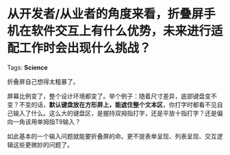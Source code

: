 # 从开发者/从业者的角度来看，折叠屏手机在软件交互上有什么优势，未来进行适配工作时会出现什么挑战？

Tags: **Science**

折叠屏自己想得太粗暴了。

屏幕比例变了，整个设计环境都变了。举个例子：随着尺寸差异，底部键盘变不变？不变的话，**默认键盘放在方形屏上，能遮住整个文本区**，你打字时都看不见自己输入了什么。这么大的键盘区，是握持双拇指打字，还是平放十指打字？还是偏向一角该用单拇指T9输入？

如此基本的一个输入问题就能要折叠屏的命。更不提表单呈现、列表呈现、交互逻辑这些更微妙的问题了。



